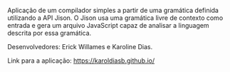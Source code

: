 Aplicação de um compilador simples a partir de uma gramática definida utilizando a API Jison.
O Jison usa uma gramática livre de contexto como entrada e gera um arquivo JavaScript capaz de analisar a linguagem descrita por essa gramática.

Desenvolvedores: Erick Willames e Karoline Dias.

Link para a aplicação: https://karoldiasb.github.io/
